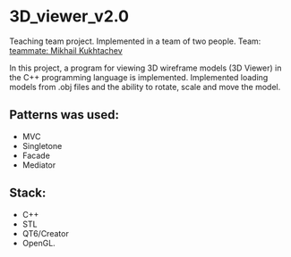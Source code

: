 # 3D_viewer_v2.0

Teaching team project. Implemented in a team of two people.
Team: [teammate: Mikhail Kukhtachev](https://github.com/Kuhtaaa)

In this project, a program for viewing 3D wireframe models (3D Viewer) in the C++ programming language is implemented. Implemented loading models from .obj files and the ability to rotate, scale and move the model.

## Patterns was used:

- MVC
- Singletone
- Facade
- Mediator


## Stack: 
- C++
- STL
- QT6/Creator
- OpenGL.
